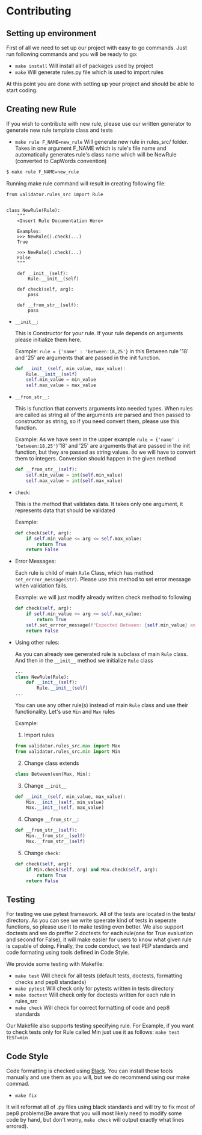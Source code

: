 # Contributing

## Setting up environment
First of all we need to set up our project with easy to go commands. Just run following commands and you will be ready to go:
* ``` make install ``` Will install all of packages used by project
* ``` make ``` Will generate rules.py file which is used to import rules

At this point you are done with setting up your project and should be able to start coding.

## Creating new Rule
If you wish to contribute with new rule, please use our written generator to generate new rule template class and tests
* ``` make rule F_NAME=new_rule ``` Will generate new rule in rules_src/ folder. Takes in one argument F_NAME which is rule's file name and automatically generates rule's class name which will be NewRule (converted to CapWords convention)

```bash
$ make rule F_NAME=new_rule 
```
Running make rule command will result in creating following file:
```python3
from validator.rules_src import Rule


class NewRule(Rule):
    """
    <Insert Rule Documentation Here>

    Examples:
    >>> NewRule().check(...)
    True

    >>> NewRule().check(...)
    False
    """

    def __init__(self):
        Rule.__init__(self)

    def check(self, arg):
        pass

    def __from_str__(self):
        pass
```
* `__init__`:

    This is Constructor for your rule. If your rule depends on arguments please initialize them here.
    
    Example:
    `rule = {'name' : 'between:18,25'}` in this Between rule '18' and '25' are arguments that are passed in the init function.
    ```python
    def __init__(self, min_value, max_value):
        Rule.__init__(self)
        self.min_value = min_value
        self.max_value = max_value
    ```
* `__from_str__`:

    This is function that converts arguments into needed types. When rules are called as string all of the arguments are parsed and then passed to constructor as string, so if you need convert them, please use this function.
    
    Example:
    As we have seen in the upper example `rule = {'name' : 'between:18,25'}`'18' and '25' are arguments that are passed in the init function, but they are passed as string values. შo we will have to convert them to integers. Conversion should happen in the given method
    ```python
    def __from_str__(self):
        self.min_value = int(self.min_value)
        self.max_value = int(self.max_value)
    ```
    
* `check`:

    This is the method that validates data. It takes only one argument, it represents data that should be validated
    
    Example:
    ```python
    def check(self, arg):
        if self.min_value <= arg <= self.max_value:
            return True
        return False
    ```
    
* Error Messages:

    Each rule is child of main `Rule` Class, which has method `set_errror_message(str)`. Please use this method to set error message when validation fails.
                

    Example:
    we will just modify already written check method to following
    ```python
    def check(self, arg):
        if self.min_value <= arg <= self.max_value:
            return True
        self.set_errror_message(f"Expected Between: {self.min_value} and {self.min_value}, Got: {size}")
        return False
    ```
     
* Using other rules:

    As you can already see generated rule is subclass of main `Rule` class. And then in the `__init__` method we initialize `Rule` class 
    ```python
    ...
    class NewRule(Rule):
        def __init__(self):
            Rule.__init__(self)
    ...
    ```
    You can use any other rule(s) instead of main `Rule` class and use their functionality. Let's use `Min` and `Max` rules 
    
    Example:
    1. Import rules
    ```python
    from validator.rules_src.max import Max
    from validator.rules_src.min import Min
    ```
    2. Change class extends
    ```python
    class Between(een(Max, Min):
    ```
    3. Change `__init__`
    ```python
    def __init__(self, min_value, max_value):
        Min.__init__(self, min_value)
        Max.__init__(self, max_value)
    ```
    4. Change `__from_str__`:
    ```python
    def __from_str__(self):
        Min.__from_str__(self)
        Max.__from_str__(self)
    ```
    5. Change `check`:
    ```python
    def check(self, arg):
        if Min.check(self, arg) and Max.check(self, arg):
            return True
        return False
    ```
  
## Testing
For testing we use pytest framework. All of the tests are located in the tests/ directory. As you can see we write speerate kind of tests in seperate functions, so please use it to make testing even better. We also support doctests and we do preffer 2 doctests for each rule(one for True evaluation and second for False), it will make easier for users to know what given rule is capable of doing. Finally, the code conduct, we test PEP standards and code formating using tools defined in Code Style.

We provide some testing with Makefile:

* ``` make test ``` Will check for all tests (default tests, doctests, formatting checks and pep8 standards)
* ``` make pytest ``` Will check only for pytests written in tests directory
* ``` make doctest ``` Will check only for doctests written for each rule in rules_src
* ``` make check ``` Will check for correct formatting of code and pep8 standards

Our Makefile also supports testing specifying rule. For Example, if you want to check tests only for Rule called Min just use it as follows: ```make test TEST=min```

## Code Style
Code formatting is checked using [Black](https://github.com/psf/black). You can install those tools manually and use them as you will, but we do recommend using our make commad.

* ``` make fix ``` 

It will reformat all of .py files using black standards and will try to fix most of pep8 problems(Be aware that you will most likely need to modify some code by hand, but don't worry, ```make check``` will output exactly what lines errored).
